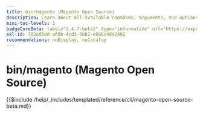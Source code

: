 ```yaml
---
title: bin/magento (Magento Open Source)
description: Learn about all available commands, arguments, and options for the Magento Open Source bin/magento command-line tool.
mini-toc-levels: 1
badgeCoreBeta: label="2.4.7-beta1" type="informative" url="https://experienceleague.adobe.com/docs/commerce-operations/release/notes/magento-open-source/2-4-7.html"
exl-id: 702ed0dd-a69b-4cd3-8bb2-e686c4dd2482
recommendations: noDisplay, noCatalog
---
```

# bin/magento (Magento Open Source)

{{$include /help/_includes/templated/reference/cli/magento-open-source-beta.md}}
